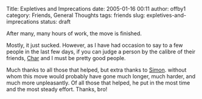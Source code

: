 Title: Expletives and Imprecations
date: 2005-01-16 00:11
author: offby1
category: Friends, General Thoughts
tags: friends
slug: expletives-and-imprecations
status: draft

After many, many hours of work, the move is finished.

Mostly, it just sucked. However, as I have had occasion to say to a few people in the last few days, if you can judge a person by the calibre of their friends, [Char](http://xraystar.livejournal.com) and I must be pretty good people.

Much thanks to all those that helped, but extra thanks to [Simon](<http://vernondalhart.livejournal.com>). without whom this move would probably have gone much longer, much harder, and much more unpleasantly. Of all those that helped, he put in the most time and the most steady effort. Thanks, bro!
